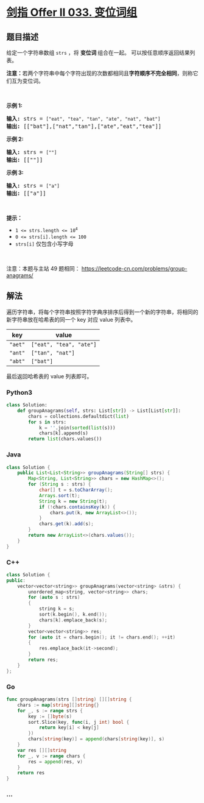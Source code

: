 # [剑指 Offer II 033. 变位词组](https://leetcode-cn.com/problems/sfvd7V)

## 题目描述

<!-- 这里写题目描述 -->

<p>给定一个字符串数组 <code>strs</code> ，将&nbsp;<strong>变位词&nbsp;</strong>组合在一起。 可以按任意顺序返回结果列表。</p>

<p><strong>注意：</strong>若两个字符串中每个字符出现的次数都相同且<strong>字符顺序不完全相同</strong>，则称它们互为变位词。</p>

<p>&nbsp;</p>

<p><strong>示例 1:</strong></p>

<pre>
<strong>输入:</strong> strs = <code>[&quot;eat&quot;, &quot;tea&quot;, &quot;tan&quot;, &quot;ate&quot;, &quot;nat&quot;, &quot;bat&quot;]</code>
<strong>输出: </strong>[[&quot;bat&quot;],[&quot;nat&quot;,&quot;tan&quot;],[&quot;ate&quot;,&quot;eat&quot;,&quot;tea&quot;]]</pre>

<p><strong>示例 2:</strong></p>

<pre>
<strong>输入:</strong> strs = <code>[&quot;&quot;]</code>
<strong>输出: </strong>[[&quot;&quot;]]
</pre>

<p><strong>示例 3:</strong></p>

<pre>
<strong>输入:</strong> strs = <code>[&quot;a&quot;]</code>
<strong>输出: </strong>[[&quot;a&quot;]]</pre>

<p>&nbsp;</p>

<p><strong>提示：</strong></p>

<ul>
	<li><code>1 &lt;= strs.length &lt;= 10<sup>4</sup></code></li>
	<li><code>0 &lt;= strs[i].length &lt;= 100</code></li>
	<li><code>strs[i]</code>&nbsp;仅包含小写字母</li>
</ul>

<p>&nbsp;</p>

<p><meta charset="UTF-8" />注意：本题与主站 49&nbsp;题相同：&nbsp;<a href="https://leetcode-cn.com/problems/group-anagrams/">https://leetcode-cn.com/problems/group-anagrams/</a></p>

## 解法

<!-- 这里可写通用的实现逻辑 -->

遍历字符串，将每个字符串按照字符字典序排序后得到一个新的字符串，将相同的新字符串放在哈希表的同一个 key 对应 value 列表中。

| key     | value                   |
| ------- | ----------------------- |
| `"aet"` | `["eat", "tea", "ate"]` |
| `"ant"` | `["tan", "nat"] `       |
| `"abt"` | `["bat"] `              |

最后返回哈希表的 value 列表即可。

<!-- tabs:start -->

### **Python3**

<!-- 这里可写当前语言的特殊实现逻辑 -->

```python
class Solution:
    def groupAnagrams(self, strs: List[str]) -> List[List[str]]:
        chars = collections.defaultdict(list)
        for s in strs:
            k = ''.join(sorted(list(s)))
            chars[k].append(s)
        return list(chars.values())
```

### **Java**

<!-- 这里可写当前语言的特殊实现逻辑 -->

```java
class Solution {
    public List<List<String>> groupAnagrams(String[] strs) {
        Map<String, List<String>> chars = new HashMap<>();
        for (String s : strs) {
            char[] t = s.toCharArray();
            Arrays.sort(t);
            String k = new String(t);
            if (!chars.containsKey(k)) {
                chars.put(k, new ArrayList<>());
            }
            chars.get(k).add(s);
        }
        return new ArrayList<>(chars.values());
    }
}
```

### **C++**

```cpp
class Solution {
public:
    vector<vector<string>> groupAnagrams(vector<string> &strs) {
        unordered_map<string, vector<string>> chars;
        for (auto s : strs)
        {
            string k = s;
            sort(k.begin(), k.end());
            chars[k].emplace_back(s);
        }
        vector<vector<string>> res;
        for (auto it = chars.begin(); it != chars.end(); ++it)
        {
            res.emplace_back(it->second);
        }
        return res;
    }
};
```

### **Go**

```go
func groupAnagrams(strs []string) [][]string {
	chars := map[string][]string{}
	for _, s := range strs {
		key := []byte(s)
		sort.Slice(key, func(i, j int) bool {
			return key[i] < key[j]
		})
		chars[string(key)] = append(chars[string(key)], s)
	}
	var res [][]string
	for _, v := range chars {
		res = append(res, v)
	}
	return res
}
```

### **...**

```

```

<!-- tabs:end -->
